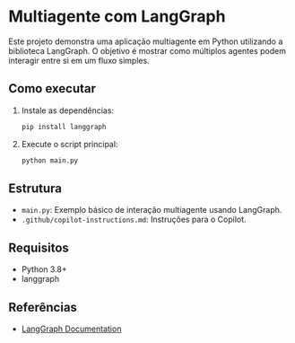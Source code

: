 # Multiagente com LangGraph

Este projeto demonstra uma aplicação multiagente em Python utilizando a biblioteca LangGraph. O objetivo é mostrar como múltiplos agentes podem interagir entre si em um fluxo simples.

## Como executar

1. Instale as dependências:
   ```bash
   pip install langgraph
   ```
2. Execute o script principal:
   ```bash
   python main.py
   ```

## Estrutura
- `main.py`: Exemplo básico de interação multiagente usando LangGraph.
- `.github/copilot-instructions.md`: Instruções para o Copilot.

## Requisitos
- Python 3.8+
- langgraph

## Referências
- [LangGraph Documentation](https://github.com/langchain-ai/langgraph)
